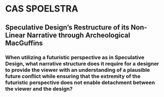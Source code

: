 # CAS SPOELSTRA

## Speculative Design’s Restructure of its Non-Linear Narrative through Archeological MacGuffins

### When utilizing a futuristic perspective as in Speculative Design, what narrative structure does it require for a designer to provide the viewer with an understanding of a plausible future conflict while ensuring that the extremity of the futuristic perspective does not enable detachment between the viewer and the design?